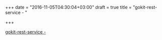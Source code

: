 +++
date = "2016-11-05T04:30:04+03:00"
draft = true
title = "gokit-rest-service -  "

+++

<p><a href="https://t.co/BQbcRUbZvC">gokit-rest-service -  </a></p>
